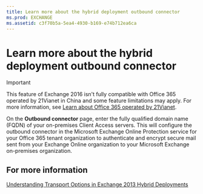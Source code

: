 ```yaml
---
title: Learn more about the hybrid deployment outbound connector
ms.prod: EXCHANGE
ms.assetid: c3f70b5a-5ea4-4930-b169-e74b712ea6ca
---
```



# Learn more about the hybrid deployment outbound connector

> [!IMPORTANT]
> This feature of Exchange 2016 isn't fully compatible with Office 365 operated by 21Vianet in China and some feature limitations may apply. For more information, see  [Learn about Office 365 operated by 21Vianet](https://go.microsoft.com/fwlink/?LinkId=313640). 
  
    
    

On the **Outbound connector** page, enter the fully qualified domain name (FQDN) of your on-premises Client Access servers.
This will configure the outbound connector in the Microsoft Exchange Online Protection service for your Office 365 tenant organization to authenticate and encrypt secure mail sent from your Exchange Online organization to your Microsoft Exchange on-premises organization.
  
    
    


## For more information

 [Understanding Transport Options in Exchange 2013 Hybrid Deployments](http://technet.microsoft.com/library/da605a78-5429-4de8-8b04-bc4c45a41ba1.aspx)
  
    
    

